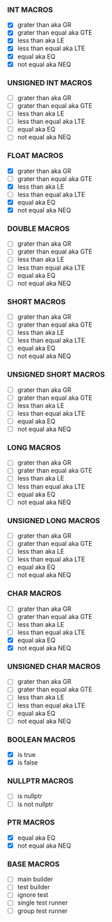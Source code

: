 ### INT MACROS

- [x] grater than aka GR
- [x] grater than equal aka GTE
- [x] less than aka LE
- [x] less than equal aka LTE
- [x] equal aka EQ
- [x] not equal aka NEQ

### UNSIGNED INT MACROS

- [ ] grater than aka GR
- [ ] grater than equal aka GTE
- [ ] less than aka LE
- [ ] less than equal aka LTE
- [ ] equal aka EQ
- [ ] not equal aka NEQ

### FLOAT MACROS

- [x] grater than aka GR
- [ ] grater than equal aka GTE
- [x] less than aka LE
- [ ] less than equal aka LTE
- [x] equal aka EQ
- [x] not equal aka NEQ

### DOUBLE MACROS

- [ ] grater than aka GR
- [ ] grater than equal aka GTE
- [ ] less than aka LE
- [ ] less than equal aka LTE
- [ ] equal aka EQ
- [ ] not equal aka NEQ

### SHORT MACROS

- [ ] grater than aka GR
- [ ] grater than equal aka GTE
- [ ] less than aka LE
- [ ] less than equal aka LTE
- [ ] equal aka EQ
- [ ] not equal aka NEQ

### UNSIGNED SHORT MACROS

- [ ] grater than aka GR
- [ ] grater than equal aka GTE
- [ ] less than aka LE
- [ ] less than equal aka LTE
- [ ] equal aka EQ
- [ ] not equal aka NEQ

### LONG MACROS

- [ ] grater than aka GR
- [ ] grater than equal aka GTE
- [ ] less than aka LE
- [ ] less than equal aka LTE
- [ ] equal aka EQ
- [ ] not equal aka NEQ

### UNSIGNED LONG MACROS

- [ ] grater than aka GR
- [ ] grater than equal aka GTE
- [ ] less than aka LE
- [ ] less than equal aka LTE
- [ ] equal aka EQ
- [ ] not equal aka NEQ

### CHAR MACROS

- [ ] grater than aka GR
- [ ] grater than equal aka GTE
- [ ] less than aka LE
- [ ] less than equal aka LTE
- [x] equal aka EQ
- [x] not equal aka NEQ

### UNSIGNED CHAR MACROS

- [ ] grater than aka GR
- [ ] grater than equal aka GTE
- [ ] less than aka LE
- [ ] less than equal aka LTE
- [ ] equal aka EQ
- [ ] not equal aka NEQ

### BOOLEAN MACROS

- [x] is true
- [x] is false

### NULLPTR MACROS

- [ ] is nullptr
- [ ] is not nullptr

### PTR MACROS

- [x] equal aka EQ
- [x] not equal aka NEQ

### BASE MACROS

- [ ] main builder
- [ ] test builder
- [ ] ignore test
- [ ] single test runner
- [ ] group test runner
